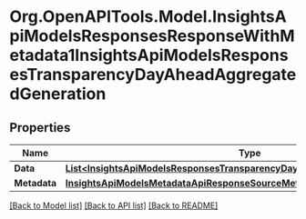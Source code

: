 # Org.OpenAPITools.Model.InsightsApiModelsResponsesResponseWithMetadata1InsightsApiModelsResponsesTransparencyDayAheadAggregatedGeneration

## Properties

Name | Type | Description | Notes
------------ | ------------- | ------------- | -------------
**Data** | [**List&lt;InsightsApiModelsResponsesTransparencyDayAheadAggregatedGeneration&gt;**](InsightsApiModelsResponsesTransparencyDayAheadAggregatedGeneration.md) |  | [optional] 
**Metadata** | [**InsightsApiModelsMetadataApiResponseSourceMetadata**](InsightsApiModelsMetadataApiResponseSourceMetadata.md) |  | [optional] 

[[Back to Model list]](../README.md#documentation-for-models) [[Back to API list]](../README.md#documentation-for-api-endpoints) [[Back to README]](../README.md)

